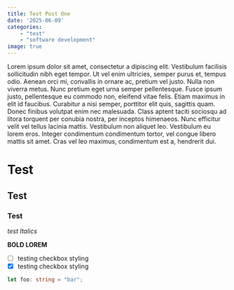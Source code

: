 ```yaml
---
title: Test Post One
date: '2025-06-09'
categories: 
    - "test"
    - "software development"
image: true
---
```

Lorem ipsum dolor sit amet, consectetur a   dipiscing elit. Vestibulum facilisis sollicitudin nibh eget tempor. Ut vel enim ultricies, semper purus et, tempus odio. Aenean orci mi, convallis in ornare ac, pretium vel justo. Nulla non viverra metus. Nunc pretium eget urna semper pellentesque. Fusce ipsum justo, pellentesque eu commodo non, eleifend vitae felis. Etiam maximus in elit id faucibus. Curabitur a nisi semper, porttitor elit quis, sagittis quam. Donec finibus volutpat enim nec malesuada. Class aptent taciti sociosqu ad litora torquent per conubia nostra, per inceptos himenaeos. Nunc efficitur velit vel tellus lacinia mattis. Vestibulum non aliquet leo. Vestibulum eu lorem eros. Integer condimentum condimentum tortor, vel congue libero mattis sit amet. Cras vel leo maximus, condimentum est a, hendrerit dui. 

# Test

## Test

### Test

*test Italics*

**BOLD LOREM**

- [ ] testing checkbox styling 
- [X] testing checkbox styling

```typescript
let foo: string = "bar";
```
